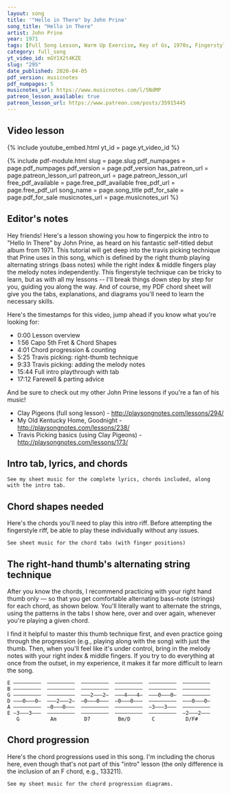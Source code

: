 ```yaml
---
layout: song
title: '"Hello in There" by John Prine'
song_title: "Hello in There"
artist: John Prine
year: 1971
tags: [Full Song Lesson, Warm Up Exercise, Key of Gs, 1970s, Fingerstyle, Travis Picking, Country]
category: full_song
yt_video_id: mGY1X2t4KZE
slug: "295"
date_published: 2020-04-05
pdf_version: musicnotes
pdf_numpages: 5
musicnotes_url: https://www.musicnotes.com/l/5NdMP
patreon_lesson_available: true
patreon_lesson_url: https://www.patreon.com/posts/35915445
---
```


## Video lesson

<!-- Coming soon... -->

{% include youtube_embed.html yt_id = page.yt_video_id %}

{% include pdf-module.html slug = page.slug pdf_numpages = page.pdf_numpages pdf_version = page.pdf_version has_patreon_url = page.patreon_lesson_url patreon_url = page.patreon_lesson_url free_pdf_available = page.free_pdf_available free_pdf_url = page.free_pdf_url song_name = page.song_title pdf_for_sale = page.pdf_for_sale musicnotes_url = page.musicnotes_url %}

## Editor's notes

Hey friends! Here's a lesson showing you how to fingerpick the intro to "Hello In There" by John Prine, as heard on his fantastic self-titled debut album from 1971. This tutorial will get deep into the travis picking technique that Prine uses in this song, which is defined by the right thumb playing alternating strings (bass notes) while the right index & middle fingers play the melody notes independently. This fingerstyle technique can be tricky to learn, but as with all my lessons -- I'll break things down step by step for you, guiding you along the way. And of course, my PDF chord sheet will give you the tabs, explanations, and diagrams you'll need to learn the necessary skills.

Here's the timestamps for this video, jump ahead if you know what you're looking for:

- 0:00 Lesson overview
- 1:56 Capo 5th Fret & Chord Shapes
- 4:01 Chord progression & counting
- 5:25 Travis picking: right-thumb technique
- 9:33 Travis picking: adding the melody notes
- 15:44 Full intro playthrough with tab
- 17:12 Farewell & parting advice

And be sure to check out my other John Prine lessons if you're a fan of his music!

- Clay Pigeons (full song lesson) - http://playsongnotes.com/lessons/294/
- My Old Kentucky Home, Goodnight - http://playsongnotes.com/lessons/238/
- Travis Picking basics (using Clay Pigeons) - http://playsongnotes.com/lessons/173/

## Intro tab, lyrics, and chords

    See my sheet music for the complete lyrics, chords included, along with the intro tab.

## Chord shapes needed

Here's the chords you'll need to play this intro riff. Before attempting the fingerstyle riff, be able to play these individually without any issues.

    See sheet music for the chord tabs (with finger positions)

<!-- E ––3––            –––0–––    –––2–––    –––2–––          –––0–––    –––––––
B ––0––            –––1–––    –––1–––    –––3–––          –––1–––    –––3–––
G ––0––            –––2–––    –––2–––    –––4–––          –––0–––    –––2–––
D ––0––            –––2–––    –––0–––    –––0–––          –––2–––    –––0–––
A –––––            –––0–––    –––––––    –––––––          –––3–––    –––0–––
E ––3––            –––––––    –––––––    –––––––          –––––––    –––2–––
    G                 Am         D7        Bm/D              C         D/F# -->

## The right-hand thumb's alternating string technique

After you know the chords, I recommend practicing with your right hand thumb only –– so that you get comfortable alternating bass-note (strings) for each chord, as shown below. You'll literally want to alternate the strings, using the patterns in the tabs I show here, over and over again, whenever you're playing a given chord.

I find it helpful to master this thumb technique first, and even practice going through the progression (e.g., playing along with the song) with just the thumb. Then, when you'll feel like it's under control, bring in the melody notes with your right index & middle fingers. If you try to do everything at once from the outset, in my experience, it makes it far more difficult to learn the song.

    E –––––––––  –––––––––  –––––––––  –––––––––  –––––––––  –––––––––
    B –––––––––  –––––––––  –––––––––  –––––––––  –––––––––  –––––––––
    G –––––––––  –––––––––  –––2–––2–  –––4–––4–  –––0–––0–  –––––––––
    D –––0–––0–  –––2–––2–  –0–––0–––  –0–––0–––  –––––––––  –––0–––0–
    A –––––––––  –0–––0–––  –––––––––  –––––––––  –3–––3–––  –––––––––
    E –3–––3–––  –––––––––  –––––––––  –––––––––  –––––––––  –2–––2–––
       G          Am         D7         Bm/D       C          D/F#

## Chord progression

Here's the chord progressions used in this song. I'm including the chorus here, even though that's not part of this "intro" lesson (the only difference is the inclusion of an F chord, e.g., 133211).

    See my sheet music for the chord progression diagrams.

<!-- Intro & verse:

| G      | Am      | D7      | D7      |
| G      | Am      | D7      | D7      |
| Bm/D   | Bm/D    | C       | C       |
| G      | G       | D/F#    | D/F#    |

Chorus:

| F      | F       | G       | G       |
| F      | F       | G       | G       |
| Bm/D   | Bm/D    | C       | C       |
| G      | G       | D/F#    | D/F#    | -->

